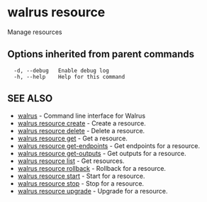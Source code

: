 # walrus resource

Manage resources

## Options inherited from parent commands

```
  -d, --debug   Enable debug log
  -h, --help    Help for this command
```

## SEE ALSO

* [walrus](../walrus)	 - Command line interface for Walrus
* [walrus resource create](walrus_resource_create)	 - Create a resource.
* [walrus resource delete](walrus_resource_delete)	 - Delete a resource.
* [walrus resource get](walrus_resource_get)	 - Get a resource.
* [walrus resource get-endpoints](walrus_resource_get-endpoints)	 - Get endpoints for a resource.
* [walrus resource get-outputs](walrus_resource_get-outputs)	 - Get outputs for a resource.
* [walrus resource list](walrus_resource_list)	 - Get resources.
* [walrus resource rollback](walrus_resource_rollback)	 - Rollback for a resource.
* [walrus resource start](walrus_resource_start)	 - Start for a resource.
* [walrus resource stop](walrus_resource_stop)	 - Stop for a resource.
* [walrus resource upgrade](walrus_resource_upgrade)	 - Upgrade for a resource.

